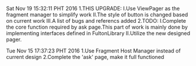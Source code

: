 


Sat Nov 19 15:32:11 PHT 2016
	1.THIS UPGRADE:
		I.Use ViewPager as the fragment manager to simplify work
		II.The style of button is changed based on current work
		III.A list of bugs and referencs added
	2.TODO:
		I.Complete the core function required by ask page.This part of work is mainly done by implementing interfaces defined in FultonLibrary
		II.Utilize the new designed pager.


Tue Nov 15 17:37:23 PHT 2016
	1.Use Fragment Host Manager instead of current design
	2.Complete the 'ask' page, make it full functioned
